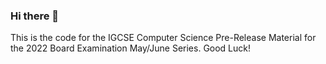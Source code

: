 ### Hi there 👋

This is the code for the IGCSE Computer Science Pre-Release Material for the 2022 Board Examination May/June Series. 
Good Luck!
